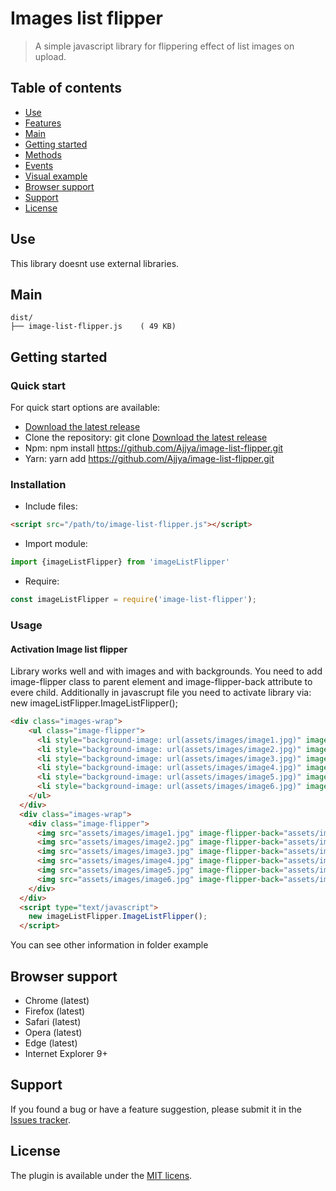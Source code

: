 # Images list flipper
> A simple javascript library for flippering effect of list images on upload.
## Table of contents
* [Use](#use)
* [Features](#features)
* [Main](#main)
* [Getting started](#getting-started)
* [Methods](#methods)
* [Events](#events)
* [Visual example](#visual_example)
* [Browser support](#browser-support)
* [Support](#support)
* [License](#license)
## Use
This library doesnt use external libraries.
## Main
```
dist/
├── image-list-flipper.js    ( 49 KB)
```
## Getting started
### Quick start
For quick start options are available:
* [Download the latest release](https://github.com/Ajjya/image-list-flipper/archive/refs/heads/master.zip)
* Clone the repository: git clone [Download the latest release](https://github.com/Ajjya/image-list-flipper.git)
* Npm: npm install https://github.com/Ajjya/image-list-flipper.git
* Yarn: yarn add https://github.com/Ajjya/image-list-flipper.git
### Installation
* Include files:
```html
<script src="/path/to/image-list-flipper.js"></script>
```
* Import module:
```js
import {imageListFlipper} from 'imageListFlipper'
```
* Require:
```js
const imageListFlipper = require('image-list-flipper');
```
### Usage
#### Activation Image list flipper
Library works well and with images and with backgrounds.
You need to add image-flipper class to parent element and image-flipper-back attribute to evere child.
Additionally in javascrupt file you need to activate library via:
new imageListFlipper.ImageListFlipper();
```html
<div class="images-wrap">
    <ul class="image-flipper">
      <li style="background-image: url(assets/images/image1.jpg)" image-flipper-back="assets/images/image3.jpg"></li>
      <li style="background-image: url(assets/images/image2.jpg)" image-flipper-back="assets/images/image5.jpg"></li>
      <li style="background-image: url(assets/images/image3.jpg)" image-flipper-back="assets/images/image1.jpg"></li>
      <li style="background-image: url(assets/images/image4.jpg)" image-flipper-back="assets/images/image6.jpg"></li>
      <li style="background-image: url(assets/images/image5.jpg)" image-flipper-back="assets/images/image2.jpg"></li>
      <li style="background-image: url(assets/images/image6.jpg)" image-flipper-back="assets/images/image4.jpg"></li>
    </ul>
  </div>
  <div class="images-wrap">
    <div class="image-flipper">
      <img src="assets/images/image1.jpg" image-flipper-back="assets/images/image3.jpg" />
      <img src="assets/images/image2.jpg" image-flipper-back="assets/images/image5.jpg" />
      <img src="assets/images/image3.jpg" image-flipper-back="assets/images/image1.jpg" />
      <img src="assets/images/image4.jpg" image-flipper-back="assets/images/image6.jpg" />
      <img src="assets/images/image5.jpg" image-flipper-back="assets/images/image2.jpg" />
      <img src="assets/images/image6.jpg" image-flipper-back="assets/images/image4.jpg" />
    </div>
  </div>
  <script type="text/javascript">
    new imageListFlipper.ImageListFlipper();
  </script>
```
You can see other information in folder example
## Browser support
* Chrome (latest)
* Firefox (latest)
* Safari (latest)
* Opera (latest)
* Edge (latest)
* Internet Explorer 9+
## Support
If you found a bug or have a feature suggestion, please submit it in the [Issues tracker](https://github.com/Ajjya/image-list-flipper/issues).
## License
The plugin is available under the [MIT licens](http://opensource.org/licenses/MIT).